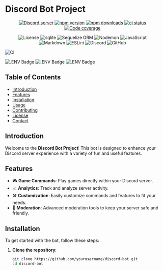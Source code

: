 # Discord Bot Project

<div align="center">
	<p>
		<a href="https://discord.gg/djs"><img src="https://img.shields.io/discord/222078108977594368?color=5865F2&logo=discord&logoColor=white" alt="Discord server" /></a>
		<a href="https://www.npmjs.com/package/discord.js"><img src="https://img.shields.io/npm/v/discord.js.svg?maxAge=3600" alt="npm version" /></a>
		<a href="https://www.npmjs.com/package/discord.js"><img src="https://img.shields.io/npm/dt/discord.js.svg?maxAge=3600" alt="npm downloads" /></a>
		<a href="https://github.com/NicolasMatheisen/discordbot/actions"><img src="https://github.com/NicolasMatheisen/discordbot/actions/workflows/ci.yml/badge.svg" alt="ci status" /></a>
		<a href="https://codecov.io/gh/discordjs/discord.js" ><img src="https://codecov.io/gh/discordjs/discord.js/branch/main/graph/badge.svg?precision=2" alt="Code coverage" /></a>
	</p>
	<p>
		<img src="https://img.shields.io/badge/license-MIT-blue.svg" alt="License" />
		<img src="https://img.shields.io/badge/sqlite-blue.svg?logo=sqlite" alt="sqlite" />
		<img src="https://img.shields.io/badge/Sequelize-52B0E7?logo=Sequelize&logoColor=white" alt="Sequelize ORM" />
		<img src="https://img.shields.io/badge/NODEMON-%23323330.svg?logo=nodemon&logoColor=%BBDEAD" alt="Nodemon" />
		<img src="https://img.shields.io/badge/javascript-%23323330.svg?logo=javascript&logoColor=%23F7DF1E" alt="JavaScript" />
		<img src="https://img.shields.io/badge/markdown-%23000000.svg?logo=markdown&logoColor=white" alt="Markdown" />
		<img src="https://img.shields.io/badge/ESLint-4B3263?logo=eslint&logoColor=white" alt="ESLint" />
		<img src="https://img.shields.io/badge/Discord-%235865F2.svg?logo=discord&logoColor=white" alt="Discord" />
		<img src="https://img.shields.io/badge/github-%23121011.svg?logo=github&logoColor=white" alt="GitHub" />
	</p>
</div>

![CI](https://github.com/NicolasMatheisen/discordbot/actions/workflows/ci.yml/badge.svg)


![.ENV Badge](https://img.shields.io/badge/.ENV-ECD53F?logo=dotenv&logoColor=000&style=flat)
![.ENV Badge](https://img.shields.io/badge/.ENV-ECD53F?logo=dotenv&logoColor=000&style=flat-square)
![.ENV Badge](https://img.shields.io/badge/.ENV-ECD53F?logo=dotenv&logoColor=000&style=plastic)

## Table of Contents
- [Introduction](#introduction)
- [Features](#features)
- [Installation](#installation)
- [Usage](#usage)
- [Contributing](#contributing)
- [License](#license)
- [Contact](#contact)

## Introduction
Welcome to the **Discord Bot Project**! This bot is designed to enhance your Discord server experience with a variety of fun and useful features.

## Features
- 🎮 **Game Commands**: Play games directly within your Discord server.
- 📈 **Analytics**: Track and analyze server activity.
- 🛠️ **Customization**: Easily customize commands and features to fit your needs.
- 💬 **Moderation**: Advanced moderation tools to keep your server safe and friendly.

## Installation
To get started with the bot, follow these steps:
1. **Clone the repository**:
   ```bash
   git clone https://github.com/yourusername/discord-bot.git
   cd discord-bot
